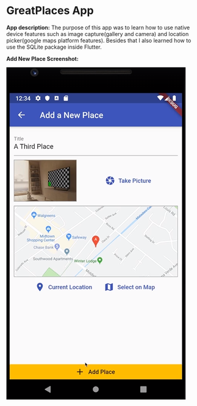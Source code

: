 # GreatPlaces App

**App description:** The purpose of this app was to learn how to use native device features such as image capture(gallery and camera) and location picker(google maps platform features). Besides that I also learned how to use the SQLite package inside Flutter.

**Add New Place Screenshot:**

![Screenshot](lib/addPlace.png)